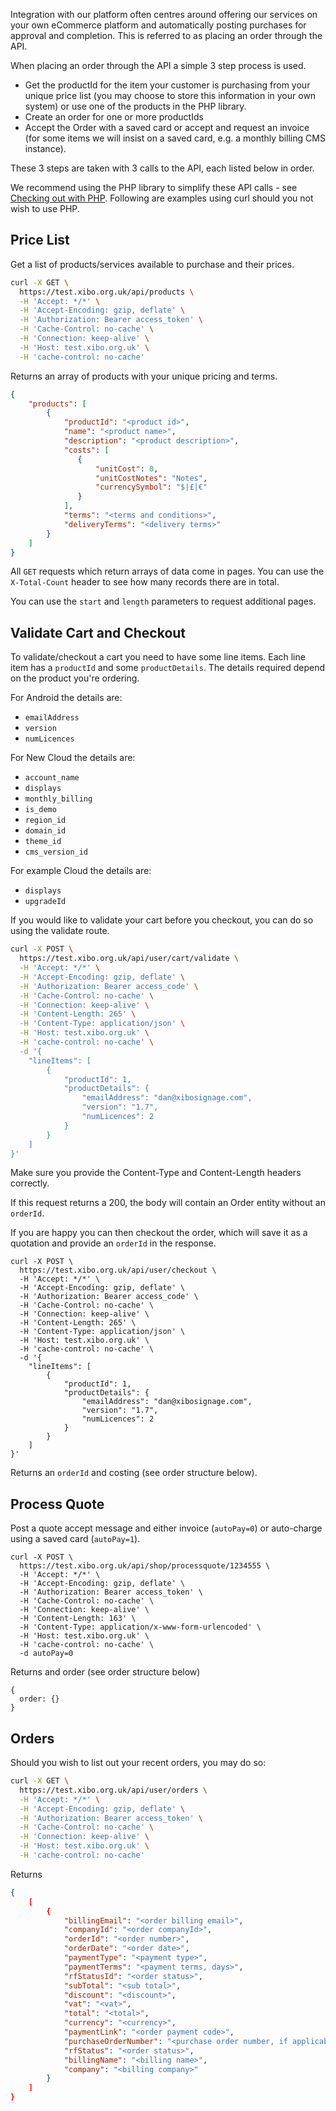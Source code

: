 Integration with our platform often centres around offering our services on your own eCommerce platform and automatically posting purchases for approval and completion. This is referred to as placing an order through the API.

When placing an order through the API a simple 3 step process is used.

 - Get the productId for the item your customer is purchasing from your unique price list (you may choose to store this information in your own system) or use one of the products in the PHP library.
 - Create an order for one or more productIds
 - Accept the Order with a saved card or accept and request an invoice (for some items we will insist on a saved card, e.g. a monthly billing CMS instance).

These 3 steps are taken with 3 calls to the API, each listed below in order.



We recommend using the PHP library to simplify these API calls - see [Checking out with PHP](checkout_with_php.md). Following are examples using curl should you not wish to use PHP.



## Price List

Get a list of products/services available to purchase and their prices.


```bash
curl -X GET \
  https://test.xibo.org.uk/api/products \
  -H 'Accept: */*' \
  -H 'Accept-Encoding: gzip, deflate' \
  -H 'Authorization: Bearer access_token' \
  -H 'Cache-Control: no-cache' \
  -H 'Connection: keep-alive' \
  -H 'Host: test.xibo.org.uk' \
  -H 'cache-control: no-cache'
```


Returns an array of products with your unique pricing and terms.
```json
{
    "products": [
        {
            "productId": "<product id>",
            "name": "<product name>",
            "description": "<product description>",
            "costs": [
               {
                   "unitCost": 0,
                   "unitCostNotes": "Notes",
                   "currencySymbol": "$|£|€"
               } 
            ],
            "terms": "<terms and conditions>",
            "deliveryTerms": "<delivery terms>"
        }
    ]
}
```



All `GET` requests which return arrays of data come in pages. You can use the `X-Total-Count` header to see how many records there are in total.

You can use the `start` and `length` parameters to request additional pages.



Validate Cart and Checkout
--------

To validate/checkout a cart you need to have some line items. Each line item has a `productId` and some `productDetails`. The details required depend on the product you're ordering.

For Android the details are:

- `emailAddress`
- `version`
- `numLicences`



For New Cloud the details are:

- `account_name`
- `displays`
- `monthly_billing`
- `is_demo`
- `region_id`
- `domain_id`
- `theme_id`
- `cms_version_id`



For example Cloud the details are:

- `displays`
- `upgradeId`



If you would like to validate your cart before you checkout, you can do so using the validate route.

```bash
curl -X POST \
  https://test.xibo.org.uk/api/user/cart/validate \
  -H 'Accept: */*' \
  -H 'Accept-Encoding: gzip, deflate' \
  -H 'Authorization: Bearer access_code' \
  -H 'Cache-Control: no-cache' \
  -H 'Connection: keep-alive' \
  -H 'Content-Length: 265' \
  -H 'Content-Type: application/json' \
  -H 'Host: test.xibo.org.uk' \
  -H 'cache-control: no-cache' \
  -d '{
    "lineItems": [
        {
            "productId": 1,
            "productDetails": {
                "emailAddress": "dan@xibosignage.com",
                "version": "1.7",
                "numLicences": 2
            }
        }
    ]
}'
```

Make sure you provide the Content-Type and Content-Length headers correctly.

If this request returns a 200, the body will contain an Order entity without an `orderId`.



If you are happy you can then checkout the order, which will save it as a quotation and provide an `orderId` in the response.


    curl -X POST \
      https://test.xibo.org.uk/api/user/checkout \
      -H 'Accept: */*' \
      -H 'Accept-Encoding: gzip, deflate' \
      -H 'Authorization: Bearer access_code' \
      -H 'Cache-Control: no-cache' \
      -H 'Connection: keep-alive' \
      -H 'Content-Length: 265' \
      -H 'Content-Type: application/json' \
      -H 'Host: test.xibo.org.uk' \
      -H 'cache-control: no-cache' \
      -d '{
        "lineItems": [
            {
                "productId": 1,
                "productDetails": {
                    "emailAddress": "dan@xibosignage.com",
                    "version": "1.7",
                    "numLicences": 2
                }
            }
        ]
    }'

  


Returns an `orderId` and costing (see order structure below).




Process Quote
-------------

Post a quote accept message and either invoice (`autoPay=0`) or auto-charge using a saved card (`autoPay=1`).


    curl -X POST \
      https://test.xibo.org.uk/api/shop/processquote/1234555 \
      -H 'Accept: */*' \
      -H 'Accept-Encoding: gzip, deflate' \
      -H 'Authorization: Bearer access_token' \
      -H 'Cache-Control: no-cache' \
      -H 'Connection: keep-alive' \
      -H 'Content-Length: 163' \
      -H 'Content-Type: application/x-www-form-urlencoded' \
      -H 'Host: test.xibo.org.uk' \
      -H 'cache-control: no-cache' \
      -d autoPay=0


Returns and order (see order structure below)


    {
      order: {}
    }






Orders
------

Should you wish to list out your recent orders, you may do so:


```bash
curl -X GET \
  https://test.xibo.org.uk/api/user/orders \
  -H 'Accept: */*' \
  -H 'Accept-Encoding: gzip, deflate' \
  -H 'Authorization: Bearer access_token' \
  -H 'Cache-Control: no-cache' \
  -H 'Connection: keep-alive' \
  -H 'Host: test.xibo.org.uk' \
  -H 'cache-control: no-cache'
```

Returns

```json
{
    [
        {
            "billingEmail": "<order billing email>",
            "companyId": "<order companyId>",
            "orderId": "<order number>",
            "orderDate": "<order date>",
            "paymentType": "<payment type>",
            "paymentTerms": "<payment terms, days>",
            "rfStatusId": "<order status>",
            "subTotal": "<sub total>",
            "discount": "<discount>",
            "vat": "<vat>",
            "total": "<total>",
            "currency": "<currency>",
            "paymentLink": "<order payment code>",
            "purchaseOrderNumber": "<purchase order number, if applicable>",
            "rfStatus": "<order status>",
            "billingName": "<billing name>",
            "company": "<billing company>"
        }
    ]
}
```
